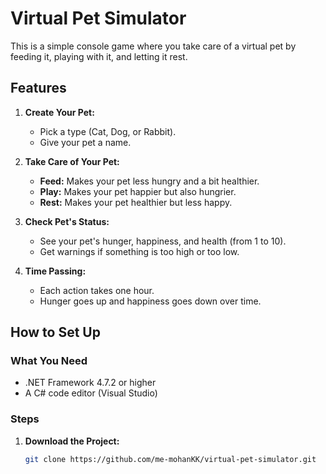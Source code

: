 # Virtual Pet Simulator

This is a simple console game where you take care of a virtual pet by feeding it, playing with it, and letting it rest.

## Features

1. **Create Your Pet:**
   - Pick a type (Cat, Dog, or Rabbit).
   - Give your pet a name.

2. **Take Care of Your Pet:**
   - **Feed:** Makes your pet less hungry and a bit healthier.
   - **Play:** Makes your pet happier but also hungrier.
   - **Rest:** Makes your pet healthier but less happy.

3. **Check Pet's Status:**
   - See your pet's hunger, happiness, and health (from 1 to 10).
   - Get warnings if something is too high or too low.

4. **Time Passing:**
   - Each action takes one hour.
   - Hunger goes up and happiness goes down over time.

## How to Set Up

### What You Need

- .NET Framework 4.7.2 or higher
- A C# code editor (Visual Studio)

### Steps

1. **Download the Project:**

   ```sh
   git clone https://github.com/me-mohanKK/virtual-pet-simulator.git
